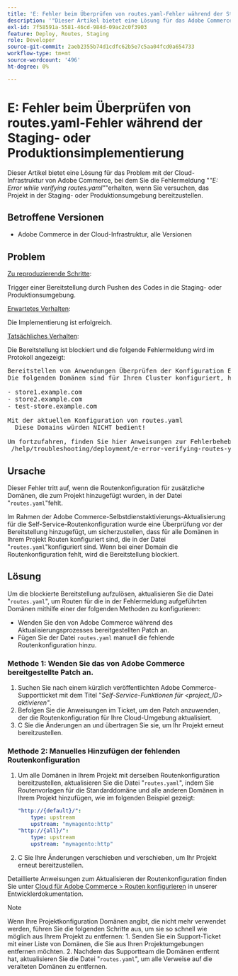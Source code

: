 ```yaml
---
title: 'E: Fehler beim Überprüfen von routes.yaml-Fehler während der Staging- oder Produktionsimplementierung'
description: '"Dieser Artikel bietet eine Lösung für das Adobe Commerce-Problem der Cloud-Infrastruktur, bei dem Sie die Fehlermeldung *"E: Error while verifying routes.yaml"* erhalten, wenn Sie versuchen, das Projekt in der Staging- oder Produktionsumgebung bereitzustellen."'
exl-id: 7f58591a-5581-46cd-984d-09ac2c0f3903
feature: Deploy, Routes, Staging
role: Developer
source-git-commit: 2aeb2355b74d1cdfc62b5e7c5aa04fcd0a654733
workflow-type: tm+mt
source-wordcount: '496'
ht-degree: 0%

---
```


# E: Fehler beim Überprüfen von routes.yaml-Fehler während der Staging- oder Produktionsimplementierung

Dieser Artikel bietet eine Lösung für das Problem mit der Cloud-Infrastruktur von Adobe Commerce, bei dem Sie die Fehlermeldung &quot;*&quot;E: Error while verifying routes.yaml&quot;*&quot;erhalten, wenn Sie versuchen, das Projekt in der Staging- oder Produktionsumgebung bereitzustellen.

## Betroffene Versionen

* Adobe Commerce in der Cloud-Infrastruktur, alle Versionen

## Problem

<u>Zu reproduzierende Schritte</u>:

Trigger einer Bereitstellung durch Pushen des Codes in die Staging- oder Produktionsumgebung.

<u>Erwartetes Verhalten</u>:

Die Implementierung ist erfolgreich.

<u>Tatsächliches Verhalten</u>:

Die Bereitstellung ist blockiert und die folgende Fehlermeldung wird im Protokoll angezeigt:

<pre>Bereitstellen von Anwendungen Überprüfen der Konfiguration E: Fehler beim Überprüfen von routes.yaml.
Die folgenden Domänen sind für Ihren Cluster konfiguriert, haben jedoch keine Routen in Ihrer Datei routes.yaml definiert:

- store1.example.com
- store2.example.com
- test-store.example.com

Mit der aktuellen Konfiguration von routes.yaml
  Diese Domains würden NICHT bedient!

Um fortzufahren, finden Sie hier Anweisungen zur Fehlerbehebung:
 /help/troubleshooting/deployment/e-error-verifying-routes-yaml-error-during-staging-or-production-deploy.md</pre>

## Ursache

Dieser Fehler tritt auf, wenn die Routenkonfiguration für zusätzliche Domänen, die zum Projekt hinzugefügt wurden, in der Datei &quot;`routes.yaml`&quot;fehlt.

Im Rahmen der Adobe Commerce-Selbstdienstaktivierungs-Aktualisierung für die Self-Service-Routenkonfiguration wurde eine Überprüfung vor der Bereitstellung hinzugefügt, um sicherzustellen, dass für alle Domänen in Ihrem Projekt Routen konfiguriert sind, die in der Datei &quot;`routes.yaml`&quot;konfiguriert sind. Wenn bei einer Domain die Routenkonfiguration fehlt, wird die Bereitstellung blockiert.

## Lösung

Um die blockierte Bereitstellung aufzulösen, aktualisieren Sie die Datei &quot;`routes.yaml`&quot;, um Routen für die in der Fehlermeldung aufgeführten Domänen mithilfe einer der folgenden Methoden zu konfigurieren:

* Wenden Sie den von Adobe Commerce während des Aktualisierungsprozesses bereitgestellten Patch an.
* Fügen Sie der Datei `routes.yaml` manuell die fehlende Routenkonfiguration hinzu.

### Methode 1: Wenden Sie das von Adobe Commerce bereitgestellte Patch an.

1. Suchen Sie nach einem kürzlich veröffentlichten Adobe Commerce-Supportticket mit dem Titel &quot;*Self-Service-Funktionen für &lt;project\_ID> aktivieren&quot;*.
1. Befolgen Sie die Anweisungen im Ticket, um den Patch anzuwenden, der die Routenkonfiguration für Ihre Cloud-Umgebung aktualisiert.
1. С Sie die Änderungen an und übertragen Sie sie, um Ihr Projekt erneut bereitzustellen.

### Methode 2: Manuelles Hinzufügen der fehlenden Routenkonfiguration

1. Um alle Domänen in Ihrem Projekt mit derselben Routenkonfiguration bereitzustellen, aktualisieren Sie die Datei &quot;`routes.yaml`&quot;, indem Sie Routenvorlagen für die Standarddomäne und alle anderen Domänen in Ihrem Projekt hinzufügen, wie im folgenden Beispiel gezeigt:

   ```yaml
   "http://{default}/":
       type: upstream
       upstream: "mymagento:http"
   "http://{all}/":
       type: upstream
       upstream: "mymagento:http"
   ```

1. С Sie Ihre Änderungen verschieben und verschieben, um Ihr Projekt erneut bereitzustellen.

Detaillierte Anweisungen zum Aktualisieren der Routenkonfiguration finden Sie unter [Cloud für Adobe Commerce > Routen konfigurieren](https://experienceleague.adobe.com/en/docs/commerce-cloud-service/user-guide/configure/routes/routes-yaml) in unserer Entwicklerdokumentation.

>[!NOTE]
>
>Wenn Ihre Projektkonfiguration Domänen angibt, die nicht mehr verwendet werden, führen Sie die folgenden Schritte aus, um sie so schnell wie möglich aus Ihrem Projekt zu entfernen: 1. Senden Sie ein Support-Ticket mit einer Liste von Domänen, die Sie aus Ihren Projektumgebungen entfernen möchten. 2. Nachdem das Supportteam die Domänen entfernt hat, aktualisieren Sie die Datei &quot;`routes.yaml`&quot;, um alle Verweise auf die veralteten Domänen zu entfernen.
